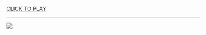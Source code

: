 
<a href="https://premium76.site?title=how_do_you_unblock_games&ref=13M">CLICK TO PLAY</a></h3>
<hr>

<a href="https://premium76.site?title=how_do_you_unblock_games&ref=13M"><img src="https://clearcache.store/games.png"></a>


